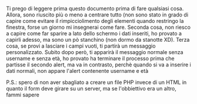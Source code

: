  Ti prego di leggere prima questo documento prima di fare qualsiasi cosa.
 Allora, sono riuscito più o meno a centrare tutto (non sono stato in grado di capire come evitare il rimpicciolimento degli elementi quando restringo la finestra, forse un giorno mi insegnerai come fare.
 Seconda cosa, non riesco a capire come far sparire a lato dello schermo i dati inseriti, ho provato a capirli adesso, ma sono un pò stanchino (non dormo da stanotte XD).
 Terza cosa, se provi a lasciare i campi vuoti, ti partirà un messaggio personalizzato. Subito dopo però, ti apparirà il messaggio normale senza username e senza età, ho provato ha terminare il processo prima che partisse il secondo alert, ma va in contrasto, perchè quando si va a inserire i dati normali, non appare l'alert contenente username e età
 
 P.S.: spero di non aver sbagliato a creare un file PHP invece di un HTML in quanto il form deve girare su un server, ma se l'obbiettivo era un altro, fammi sapere
